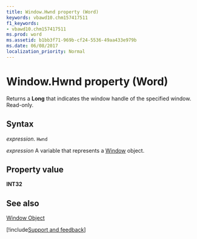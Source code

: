 ```yaml
---
title: Window.Hwnd property (Word)
keywords: vbawd10.chm157417511
f1_keywords:
- vbawd10.chm157417511
ms.prod: word
ms.assetid: b1bb3f71-969b-cf24-5536-49aa433e979b
ms.date: 06/08/2017
localization_priority: Normal
---
```



# Window.Hwnd property (Word)

Returns a  **Long** that indicates the window handle of the specified window. Read-only.


## Syntax

_expression_. `Hwnd`

_expression_ A variable that represents a [Window](./Word.Window.md) object.


## Property value

 **INT32**


## See also


[Window Object](Word.Window.md)

[!include[Support and feedback](~/includes/feedback-boilerplate.md)]